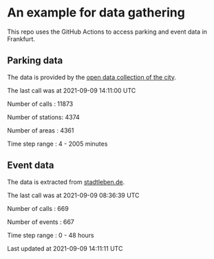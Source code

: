 # An example for data gathering

This repo uses the GitHub Actions to access parking and event data in Frankfurt.

## Parking data
The data is provided by the [open data collection of the city](https://www.offenedaten.frankfurt.de/).

The last call was at 2021-09-09 14:11:00 UTC

Number of calls   : 11873

Number of stations:  4374

Number of areas   :  4361

Time step range   :     4 -  2005 minutes


## Event data
The data is extracted from [stadtleben.de](https://stadtleben.de/frankfurt/).

The last call was at 2021-09-09 08:36:39 UTC

Number of calls   : 669

Number of events  : 667

Time step range   :   0 -  48 hours


Last updated at 2021-09-09 14:11:11 UTC
